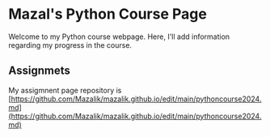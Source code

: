 # Mazal's Python Course Page
Welcome to my Python course webpage. Here, I'll add information regarding my progress in the course.

## Assignmets
My assigmnent page repository is [https://github.com/Mazalik/mazalik.github.io/edit/main/pythoncourse2024.md](https://github.com/Mazalik/mazalik.github.io/edit/main/pythoncourse2024.md)
